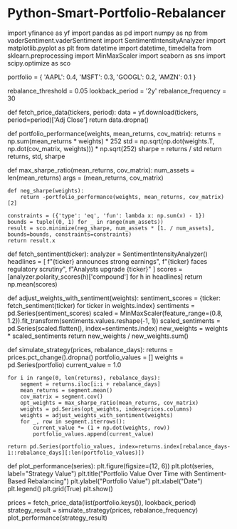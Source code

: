 # Python-Smart-Portfolio-Rebalancer
import yfinance as yf
import pandas as pd
import numpy as np
from vaderSentiment.vaderSentiment import SentimentIntensityAnalyzer
import matplotlib.pyplot as plt
from datetime import datetime, timedelta
from sklearn.preprocessing import MinMaxScaler
import seaborn as sns
import scipy.optimize as sco

portfolio = {
    'AAPL': 0.4,
    'MSFT': 0.3,
    'GOOGL': 0.2,
    'AMZN': 0.1
}

rebalance_threshold = 0.05
lookback_period = '2y'
rebalance_frequency = 30

def fetch_price_data(tickers, period):
    data = yf.download(tickers, period=period)['Adj Close']
    return data.dropna()

def portfolio_performance(weights, mean_returns, cov_matrix):
    returns = np.sum(mean_returns * weights) * 252
    std = np.sqrt(np.dot(weights.T, np.dot(cov_matrix, weights))) * np.sqrt(252)
    sharpe = returns / std
    return returns, std, sharpe

def max_sharpe_ratio(mean_returns, cov_matrix):
    num_assets = len(mean_returns)
    args = (mean_returns, cov_matrix)

    def neg_sharpe(weights):
        return -portfolio_performance(weights, mean_returns, cov_matrix)[2]

    constraints = ({'type': 'eq', 'fun': lambda x: np.sum(x) - 1})
    bounds = tuple((0, 1) for _ in range(num_assets))
    result = sco.minimize(neg_sharpe, num_assets * [1. / num_assets], bounds=bounds, constraints=constraints)
    return result.x

def fetch_sentiment(ticker):
    analyzer = SentimentIntensityAnalyzer()
    headlines = [
        f"{ticker} announces strong earnings",
        f"{ticker} faces regulatory scrutiny",
        f"Analysts upgrade {ticker}"
    ]
    scores = [analyzer.polarity_scores(h)['compound'] for h in headlines]
    return np.mean(scores)

def adjust_weights_with_sentiment(weights):
    sentiment_scores = {ticker: fetch_sentiment(ticker) for ticker in weights.index}
    sentiments = pd.Series(sentiment_scores)
    scaled = MinMaxScaler(feature_range=(0.8, 1.2)).fit_transform(sentiments.values.reshape(-1, 1))
    scaled_sentiments = pd.Series(scaled.flatten(), index=sentiments.index)
    new_weights = weights * scaled_sentiments
    return new_weights / new_weights.sum()

def simulate_strategy(prices, rebalance_days):
    returns = prices.pct_change().dropna()
    portfolio_values = []
    weights = pd.Series(portfolio)
    current_value = 1.0

    for i in range(0, len(returns), rebalance_days):
        segment = returns.iloc[i:i + rebalance_days]
        mean_returns = segment.mean()
        cov_matrix = segment.cov()
        opt_weights = max_sharpe_ratio(mean_returns, cov_matrix)
        weights = pd.Series(opt_weights, index=prices.columns)
        weights = adjust_weights_with_sentiment(weights)
        for _, row in segment.iterrows():
            current_value *= (1 + np.dot(weights, row))
            portfolio_values.append(current_value)

    return pd.Series(portfolio_values, index=returns.index[rebalance_days-1::rebalance_days][:len(portfolio_values)])

def plot_performance(series):
    plt.figure(figsize=(12, 6))
    plt.plot(series, label="Strategy Value")
    plt.title("Portfolio Value Over Time with Sentiment-Based Rebalancing")
    plt.ylabel("Portfolio Value")
    plt.xlabel("Date")
    plt.legend()
    plt.grid(True)
    plt.show()

prices = fetch_price_data(list(portfolio.keys()), lookback_period)
strategy_result = simulate_strategy(prices, rebalance_frequency)
plot_performance(strategy_result)

